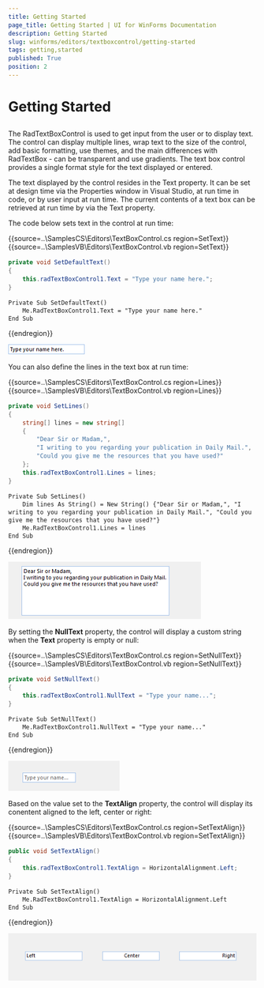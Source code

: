 ```yaml
---
title: Getting Started
page_title: Getting Started | UI for WinForms Documentation
description: Getting Started
slug: winforms/editors/textboxcontrol/getting-started
tags: getting,started
published: True
position: 2
---
```


# Getting Started
 
## 

The RadTextBoxControl is used to get input from the user or to display text. The control can display multiple lines, wrap text to the size of the control, add basic formatting, use themes, and the main differences with RadTextBox - can be transparent and use gradients. The text box control provides a single format style for the text displayed or entered.
         
The text displayed by the control resides in the Text property. It can be set at design time via the Properties window in Visual Studio, at run time in code, or by user input at run time. The current contents of a text box can be retrieved at run time by via the Text property.
        

The code below sets text in the control at run time: 

{{source=..\SamplesCS\Editors\TextBoxControl.cs region=SetText}} 
{{source=..\SamplesVB\Editors\TextBoxControl.vb region=SetText}} 

````C#
private void SetDefaultText()
{
    this.radTextBoxControl1.Text = "Type your name here.";
}

````
````VB.NET
Private Sub SetDefaultText()
    Me.RadTextBoxControl1.Text = "Type your name here."
End Sub

````

{{endregion}} 


![editors-textboxcontrol-getting-started 001](images/editors-textboxcontrol-getting-started001.png)

You can also define the lines in the text box at run time: 

{{source=..\SamplesCS\Editors\TextBoxControl.cs region=Lines}} 
{{source=..\SamplesVB\Editors\TextBoxControl.vb region=Lines}} 

````C#
private void SetLines()
{
    string[] lines = new string[]
    {
        "Dear Sir or Madam,",
        "I writing to you regarding your publication in Daily Mail.",
        "Could you give me the resources that you have used?"
    };
    this.radTextBoxControl1.Lines = lines;
}

````
````VB.NET
Private Sub SetLines()
    Dim lines As String() = New String() {"Dear Sir or Madam,", "I writing to you regarding your publication in Daily Mail.", "Could you give me the resources that you have used?"}
    Me.RadTextBoxControl1.Lines = lines
End Sub

````

{{endregion}} 


![editors-textboxcontrol-getting-started 002](images/editors-textboxcontrol-getting-started002.png)

By setting the __NullText__ property, the control will display a custom string when the __Text__ property is empty or null: 

{{source=..\SamplesCS\Editors\TextBoxControl.cs region=SetNullText}} 
{{source=..\SamplesVB\Editors\TextBoxControl.vb region=SetNullText}} 

````C#
private void SetNullText()
{
    this.radTextBoxControl1.NullText = "Type your name...";
}

````
````VB.NET
Private Sub SetNullText()
    Me.RadTextBoxControl1.NullText = "Type your name..."
End Sub

````

{{endregion}} 


![editors-textboxcontrol-getting-started 003](images/editors-textboxcontrol-getting-started003.png)

Based on the value set to the __TextAlign__ property, the control will display its conentent aligned to the left, center or right: 

{{source=..\SamplesCS\Editors\TextBoxControl.cs region=SetTextAlign}} 
{{source=..\SamplesVB\Editors\TextBoxControl.vb region=SetTextAlign}} 

````C#
public void SetTextAlign()
{
    this.radTextBoxControl1.TextAlign = HorizontalAlignment.Left;
}

````
````VB.NET
Private Sub SetTextAlign()
    Me.RadTextBoxControl1.TextAlign = HorizontalAlignment.Left
End Sub

````

{{endregion}} 


![editors-textboxcontrol-getting-started 004](images/editors-textboxcontrol-getting-started004.png)
